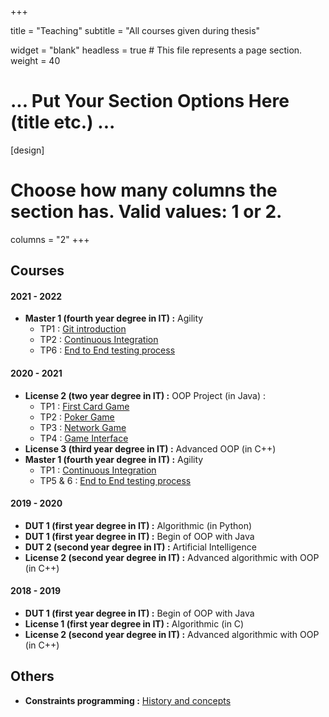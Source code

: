 +++

title = "Teaching"
subtitle = "All courses given during thesis"

widget = "blank"
headless = true  # This file represents a page section.
weight = 40

# ... Put Your Section Options Here (title etc.) ...

[design]
  # Choose how many columns the section has. Valid values: 1 or 2.
  columns = "2"
+++


## Courses

#### 2021 - 2022

- **Master 1 (fourth year degree in IT) :** Agility
  - TP1 : [Git introduction](sources/git-teaching/courses/2021-2022/M1-Agility/tp1/tp1-git_introduction.pdf)
  - TP2 : [Continuous Integration](sources/git-teaching/courses/2021-2022/M1-Agility/tp2/tp2-2021-ci.pdf)
  - TP6 : [End to End testing process](sources/git-teaching/courses/2021-2022/M1-Agility/tp6/tp6-2021-cypress.pdf)

#### 2020 - 2021

- **License 2 (two year degree in IT) :** OOP Project (in Java) :
  -  TP1 : [First Card Game](sources/teaching/2020-2021/L2/JavaProject/L2-JavaProject-tp1.pdf)
  -  TP2 : [Poker Game](sources/teaching/2020-2021/L2/JavaProject/L2-JavaProject-tp2.pdf)
  -  TP3 : [Network Game](sources/teaching/2020-2021/L2/JavaProject/L2-JavaProject-tp3.pdf) 
  -  TP4 : [Game Interface](sources/teaching/2020-2021/L2/JavaProject/L2-JavaProject-tp4.pdf) 
- **License 3 (third year degree in IT) :** Advanced OOP (in C++)
- **Master 1 (fourth year degree in IT) :** Agility
  - TP1 : [Continuous Integration](sources/teaching/2020-2021/M1/Agility/TP1/tp1-2020.pdf)
  - TP5 & 6 : [End to End testing process](sources/teaching/2020-2021/M1/Agility/TP5-6/tp5-6-2020.pdf)

#### 2019 - 2020

- **DUT 1 (first year degree in IT) :** Algorithmic (in Python)
- **DUT 1 (first year degree in IT) :** Begin of OOP with Java
- **DUT 2 (second year degree in IT) :** Artificial Intelligence
- **License 2 (second year degree in IT) :** Advanced algorithmic with OOP (in C++)

#### 2018 - 2019

- **DUT 1 (first year degree in IT) :** Begin of OOP with Java
- **License 1 (first year degree in IT) :** Algorithmic (in C)
- **License 2 (second year degree in IT) :** Advanced algorithmic with OOP (in C++)

## Others

- **Constraints programming :** [History and concepts](sources/teaching/ai/AI___5_ConstraintsProgramming.pdf)
